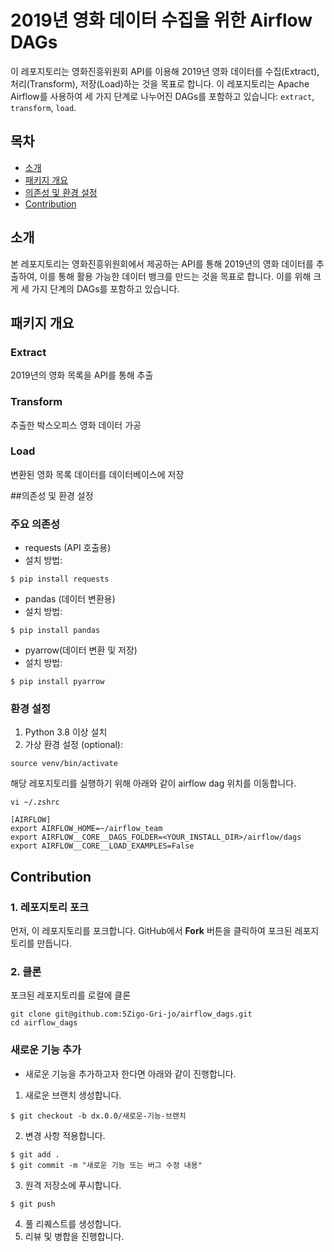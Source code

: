 # 2019년 영화 데이터 수집을 위한 Airflow DAGs

이 레포지토리는 영화진흥위원회 API를 이용해 2019년 영화 데이터를 수집(Extract), 처리(Transform), 저장(Load)하는 것을 목표로 합니다. 이 레포지토리는 Apache Airflow를 사용하여 세 가지 단계로 나누어진 DAGs를 포함하고 있습니다: `extract`, `transform`, `load`.

## 목차
- [소개](#소개)
- [패키지 개요](#패키지-개요)
- [의존성 및 환경 설정](#의존성-및-환경-설정)
- [Contribution](#Contribution)

## 소개

본 레포지토리는 영화진흥위원회에서 제공하는 API를 통해 2019년의 영화 데이터를 추출하여, 이를 통해 활용 가능한 데이터 뱅크를 만드는 것을 목표로 합니다. 이를 위해 크게 세 가지 단계의 DAGs를 포함하고 있습니다.

## 패키지 개요

### Extract
2019년의 영화 목록을 API를 통해 추출

### Transform
추출한 박스오피스 영화 데이터 가공

### Load
변환된 영화 목록 데이터를 데이터베이스에 저장

##의존성 및 환경 설정

### 주요 의존성
- requests (API 호출용)
- 설치 방법:
```
$ pip install requests
```

- pandas (데이터 변환용)
- 설치 방법:
```
$ pip install pandas
```

- pyarrow(데이터 변환 및 저장)
- 설치 방법:
```
$ pip install pyarrow
```

### 환경 설정
1. Python 3.8 이상 설치
2. 가상 환경 설정 (optional):
```
source venv/bin/activate
```
해당 레포지토리를 실행하기 위해 아래와 같이 airflow dag 위치를 이동합니다. 
```
vi ~/.zshrc

[AIRFLOW]
export AIRFLOW_HOME=~/airflow_team
export AIRFLOW__CORE__DAGS_FOLDER=<YOUR_INSTALL_DIR>/airflow/dags
export AIRFLOW__CORE__LOAD_EXAMPLES=False
```

## Contribution

### 1. 레포지토리 포크

먼저, 이 레포지토리를 포크합니다. GitHub에서 **Fork** 버튼을 클릭하여 포크된 레포지토리를 만듭니다.

### 2. 클론

포크된 레포지토리를 로컬에 클론

```
git clone git@github.com:5Zigo-Gri-jo/airflow_dags.git 
cd airflow_dags
```

### 새로운 기능 추가
- 새로운 기능을 추가하고자 한다면 아래와 같이 진행합니다.
1. 새로운 브랜치 생성합니다.
```
$ git checkout -b dx.0.0/새로운-기능-브랜치
```
2. 변경 사항 적용합니다.
```
$ git add .
$ git commit -m "새로운 기능 또는 버그 수정 내용"
```
3. 원격 저장소에 푸시합니다.
```
$ git push
```
4. 풀 리퀘스트를  생성합니다.
5. 리뷰 및 병합을 진행합니다.

